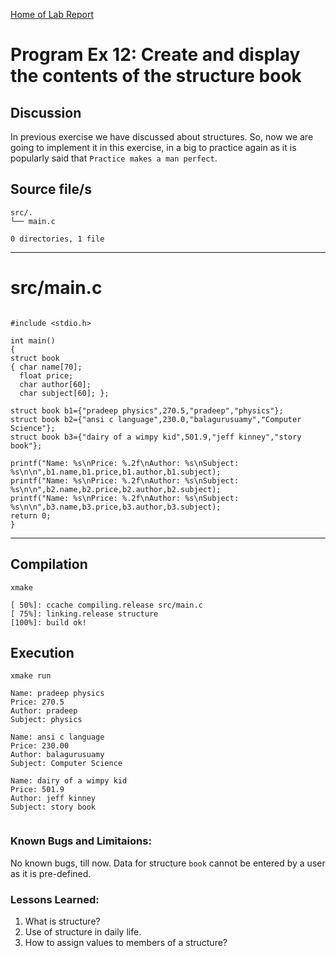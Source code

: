 [Home of Lab Report](../lab.html)

# Program Ex 12: Create and display the contents of the structure book

## Discussion

In previous exercise we have discussed about structures. So, now we are going to implement it in this exercise, in a big to  practice again as it is popularly said that 
`Practice makes a man perfect`.

## Source file/s

```
src/.
└── main.c

0 directories, 1 file
```

---


# src/main.c

```

#include <stdio.h>

int main()
{
struct book
{ char name[70];
  float price;
  char author[60];
  char subject[60]; };

struct book b1={"pradeep physics",270.5,"pradeep","physics"};
struct book b2={"ansi c language",230.0,"balagurusuamy","Computer Science"};
struct book b3={"dairy of a wimpy kid",501.9,"jeff kinney","story book"};

printf("Name: %s\nPrice: %.2f\nAuthor: %s\nSubject: %s\n\n",b1.name,b1.price,b1.author,b1.subject);
printf("Name: %s\nPrice: %.2f\nAuthor: %s\nSubject: %s\n\n",b2.name,b2.price,b2.author,b2.subject);
printf("Name: %s\nPrice: %.2f\nAuthor: %s\nSubject: %s\n\n",b3.name,b3.price,b3.author,b3.subject);
return 0;
}
```

---

## Compilation

```
xmake

[ 50%]: ccache compiling.release src/main.c
[ 75%]: linking.release structure
[100%]: build ok!

```

## Execution
```
xmake run

Name: pradeep physics
Price: 270.5
Author: pradeep
Subject: physics

Name: ansi c language
Price: 230.00
Author: balagurusuamy
Subject: Computer Science

Name: dairy of a wimpy kid
Price: 501.9
Author: jeff kinney
Subject: story book


```

### Known Bugs and Limitaions:

No known bugs, till now.
Data for structure `book` cannot be entered by a user as it is pre-defined.

### Lessons Learned:

1. What is structure?
2. Use of structure in daily life.
3. How to assign values to members of a structure?
